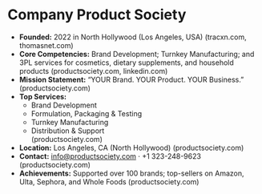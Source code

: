 # Company Product Society

- **Founded:** 2022 in North Hollywood (Los Angeles, USA) (tracxn.com, thomasnet.com)  
- **Core Competencies:** Brand Development; Turnkey Manufacturing; and 3PL services for cosmetics, dietary supplements, and household products (productsociety.com, linkedin.com)  
- **Mission Statement:** “YOUR Brand. YOUR Product. YOUR Business.” (productsociety.com)  
- **Top Services:**  
  - Brand Development  
  - Formulation, Packaging & Testing  
  - Turnkey Manufacturing  
  - Distribution & Support  
  (productsociety.com)  
- **Location:** Los Angeles, CA (North Hollywood) (productsociety.com)  
- **Contact:** info@productsociety.com · +1 323-248-9623 (productsociety.com)  
- **Achievements:** Supported over 100 brands; top-sellers on Amazon, Ulta, Sephora, and Whole Foods (productsociety.com)  